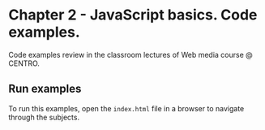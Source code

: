 # Chapter 2 - JavaScript basics. Code examples.

Code examples review in the classroom lectures of Web media course @ CENTRO.

## Run examples

To run this examples, open the `index.html` file in a browser to navigate through
the subjects.

